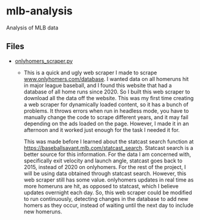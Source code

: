 # mlb-analysis
Analysis of MLB data

## Files
* [onlyhomers_scraper.py](onlyhomers_scraper.py)
  * This is a quick and ugly web scraper I made to scrape www.onlyhomers.com/database. 
    I wanted data on all homeruns hit in major league baseball, and I found this website that had a database of all home runs since 2020. 
    So I built this web scraper to download all the data off the website. This was my first time creating a web scraper for dynamically loaded content, so it has a bunch of problems. 
    It throws errors when run in headless mode, you have to manually change the code to scrape different years, and it may fail depending on the ads loaded on the page. 
    However, I made it in an afternoon and it worked just enough for the task I needed it for.
    
    This was made before I learned about the statcast search function at https://baseballsavant.mlb.com/statcast_search. Statcast search is a better source for this information. 
    For the data I am concerned with, specifically exit velocity and launch angle, statcast goes back to 2015, instead of 2020 on onlyhomers. 
    For the rest of the project, I will be using data obtained through statcast search. 
    However, this web scraper still has some value. onlyhomers updates in real time as more homeruns are hit, as opposed to statcast, which I believe updates overnight each day.
    So, this web scraper could be modified to run continuously, detecting changes in the database to add new homers as they occur, instead of waiting until the next day to include new homeruns.
    
